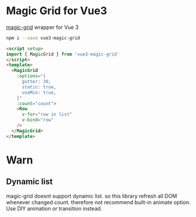 # Magic Grid for Vue3
[magic-grid](https://github.com/e-oj/Magic-Grid) wrapper for Vue 3

```bash
npm i --save vue3-magic-grid
```

```html
<script setup>
import { MagicGrid } from 'vue3-magic-grid'
</script>
<template>
  <MagicGrid
    :options="{
      gutter: 30,
      static: true,
      useMin: true,
    }"
    :count="count">
    <Row
      v-for="row in list"
      v-bind="row"
    />
  </MagicGrid>
</template>
```

# Warn
## Dynamic list
magic-grid doesnt support dynamic list.
so this library refresh all DOM whenever changed count.
therefore not recommend built-in animate option. Use DIY animation or transition instead.
